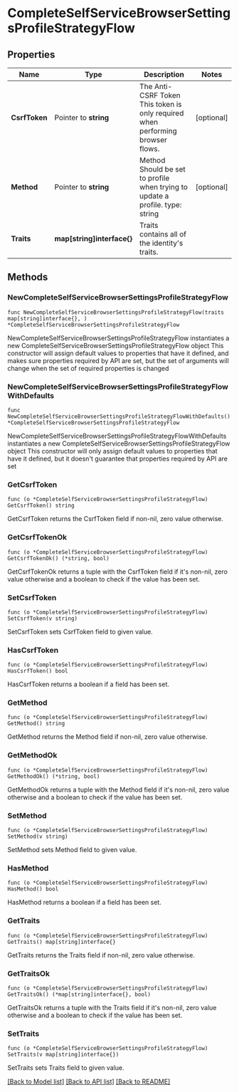 # CompleteSelfServiceBrowserSettingsProfileStrategyFlow

## Properties

Name | Type | Description | Notes
------------ | ------------- | ------------- | -------------
**CsrfToken** | Pointer to **string** | The Anti-CSRF Token  This token is only required when performing browser flows. | [optional] 
**Method** | Pointer to **string** | Method  Should be set to profile when trying to update a profile.  type: string | [optional] 
**Traits** | **map[string]interface{}** | Traits contains all of the identity&#39;s traits. | 

## Methods

### NewCompleteSelfServiceBrowserSettingsProfileStrategyFlow

`func NewCompleteSelfServiceBrowserSettingsProfileStrategyFlow(traits map[string]interface{}, ) *CompleteSelfServiceBrowserSettingsProfileStrategyFlow`

NewCompleteSelfServiceBrowserSettingsProfileStrategyFlow instantiates a new CompleteSelfServiceBrowserSettingsProfileStrategyFlow object
This constructor will assign default values to properties that have it defined,
and makes sure properties required by API are set, but the set of arguments
will change when the set of required properties is changed

### NewCompleteSelfServiceBrowserSettingsProfileStrategyFlowWithDefaults

`func NewCompleteSelfServiceBrowserSettingsProfileStrategyFlowWithDefaults() *CompleteSelfServiceBrowserSettingsProfileStrategyFlow`

NewCompleteSelfServiceBrowserSettingsProfileStrategyFlowWithDefaults instantiates a new CompleteSelfServiceBrowserSettingsProfileStrategyFlow object
This constructor will only assign default values to properties that have it defined,
but it doesn't guarantee that properties required by API are set

### GetCsrfToken

`func (o *CompleteSelfServiceBrowserSettingsProfileStrategyFlow) GetCsrfToken() string`

GetCsrfToken returns the CsrfToken field if non-nil, zero value otherwise.

### GetCsrfTokenOk

`func (o *CompleteSelfServiceBrowserSettingsProfileStrategyFlow) GetCsrfTokenOk() (*string, bool)`

GetCsrfTokenOk returns a tuple with the CsrfToken field if it's non-nil, zero value otherwise
and a boolean to check if the value has been set.

### SetCsrfToken

`func (o *CompleteSelfServiceBrowserSettingsProfileStrategyFlow) SetCsrfToken(v string)`

SetCsrfToken sets CsrfToken field to given value.

### HasCsrfToken

`func (o *CompleteSelfServiceBrowserSettingsProfileStrategyFlow) HasCsrfToken() bool`

HasCsrfToken returns a boolean if a field has been set.

### GetMethod

`func (o *CompleteSelfServiceBrowserSettingsProfileStrategyFlow) GetMethod() string`

GetMethod returns the Method field if non-nil, zero value otherwise.

### GetMethodOk

`func (o *CompleteSelfServiceBrowserSettingsProfileStrategyFlow) GetMethodOk() (*string, bool)`

GetMethodOk returns a tuple with the Method field if it's non-nil, zero value otherwise
and a boolean to check if the value has been set.

### SetMethod

`func (o *CompleteSelfServiceBrowserSettingsProfileStrategyFlow) SetMethod(v string)`

SetMethod sets Method field to given value.

### HasMethod

`func (o *CompleteSelfServiceBrowserSettingsProfileStrategyFlow) HasMethod() bool`

HasMethod returns a boolean if a field has been set.

### GetTraits

`func (o *CompleteSelfServiceBrowserSettingsProfileStrategyFlow) GetTraits() map[string]interface{}`

GetTraits returns the Traits field if non-nil, zero value otherwise.

### GetTraitsOk

`func (o *CompleteSelfServiceBrowserSettingsProfileStrategyFlow) GetTraitsOk() (*map[string]interface{}, bool)`

GetTraitsOk returns a tuple with the Traits field if it's non-nil, zero value otherwise
and a boolean to check if the value has been set.

### SetTraits

`func (o *CompleteSelfServiceBrowserSettingsProfileStrategyFlow) SetTraits(v map[string]interface{})`

SetTraits sets Traits field to given value.



[[Back to Model list]](../README.md#documentation-for-models) [[Back to API list]](../README.md#documentation-for-api-endpoints) [[Back to README]](../README.md)


